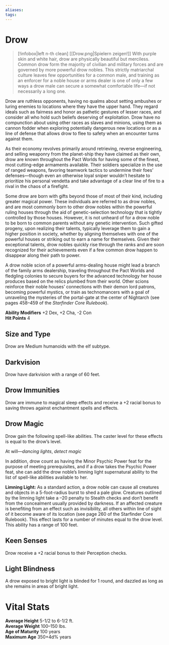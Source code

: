 ```yaml
---
aliases: 
tags: 
---
```


# Drow

> [!infobox|left n-th clean]
>  [[Drow.png|Spielern zeigen!]]
> With purple skin and white hair, drow are physically beautiful but merciless. Common drow form the majority of civilian and military forces and are governed by more powerful drow nobles. This strictly matriarchal culture leaves few opportunities for a common male, and training as an enforcer for a noble house or arms dealer is one of only a few ways a drow male can secure a somewhat comfortable life—if not necessarily a long one.  
  
Drow are ruthless opponents, having no qualms about setting ambushes or luring enemies to locations where they have the upper hand. They regard ideals such as fairness and honor as pathetic gestures of lesser races, and consider all who hold such beliefs deserving of exploitation. Drow have no compunction about using other races as slaves and minions, using them as cannon fodder when exploring potentially dangerous new locations or as a line of defense that allows drow to flee to safety when an encounter turns against them.  
  
As their economy revolves primarily around retrieving, reverse engineering, and selling weaponry from the planet-ship they have claimed as their own, drow are known throughout the Pact Worlds for having some of the finest, most cutting-edge armaments available. Their soldiers specialize in the use of ranged weapons, favoring teamwork tactics to undermine their foes’ defenses—though even an otherwise loyal sniper wouldn’t hesitate to prioritize his personal vendetta and take advantage of a clear line of fire to a rival in the chaos of a firefight.  
  
Some drow are born with gifts beyond those of most of their kind, including greater magical power. These individuals are referred to as drow nobles, and are most commonly born to other drow nobles within the powerful ruling houses through the aid of genetic-selection technology that is tightly controlled by those houses. However, it is not unheard of for a drow noble to be born to common parents without any genetic intervention. Such gifted progeny, upon realizing their talents, typically leverage them to gain a higher position in society, whether by aligning themselves with one of the powerful houses or striking out to earn a name for themselves. Given their exceptional talents, drow nobles quickly rise through the ranks and are soon recognized for their achievements even if a few common drow happen to disappear along their path to power.  
  
A drow noble scion of a powerful arms-dealing house might lead a branch of the family arms dealership, traveling throughout the Pact Worlds and fledgling colonies to secure buyers for the advanced technology her house produces based on the relics plumbed from their world. Other scions reinforce their noble houses’ connections with their demon lord patrons, becoming powerful mystics, or train as technomancers with a goal of unraveling the mysteries of the portal-gate at the center of Nightarch (see pages 458–459 of the _Starfinder Core Rulebook_).  
  
**Ability Modifiers** +2 Dex, +2 Cha, -2 Con  
**Hit Points** 4

## Size and Type

Drow are Medium humanoids with the elf subtype.  

## Darkvision

Drow have darkvision with a range of 60 feet.  

## Drow Immunities

Drow are immune to magical sleep effects and receive a +2 racial bonus to saving throws against enchantment spells and effects.  

## Drow Magic

Drow gain the following spell-like abilities. The caster level for these effects is equal to the drow’s level.  
  
At will—_dancing lights_, _detect magic_  
  
In addition, drow count as having the Minor Psychic Power feat for the purpose of meeting prerequisites, and if a drow takes the Psychic Power feat, she can add the drow noble’s limning light supernatural ability to the list of spell-like abilities available to her.  
  
**Limning Light:** As a standard action, a drow noble can cause all creatures and objects in a 5-foot-radius burst to shed a pale glow. Creatures outlined by the limning light take a –20 penalty to Stealth checks and don’t benefit from the concealment usually provided by darkness. If an affected creature is benefiting from an effect such as invisibility, all others within line of sight of it become aware of its location (see page 260 of the Starfinder Core Rulebook). This effect lasts for a number of minutes equal to the drow level. This ability has a range of 100 feet.  

## Keen Senses

Drow receive a +2 racial bonus to their Perception checks.  

## Light Blindness

A drow exposed to bright light is blinded for 1 round, and dazzled as long as she remains in areas of bright light.

# Vital Stats

**Average Height** 5-1/2 to 6-1/2 ft.  
**Average Weight** 100–150 lbs.  
**Age of Maturity** 100 years  
**Maximum Age** 350+4d% years
